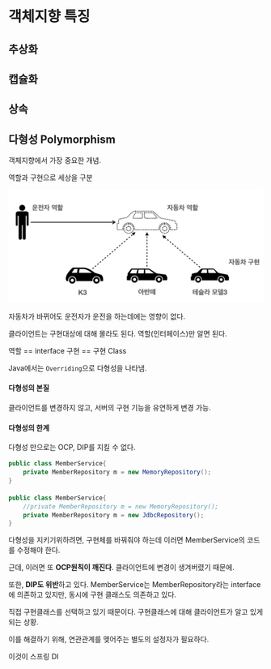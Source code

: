# 객체지향 특징

## 추상화

## 캡슐화

## 상속 

## 다형성 Polymorphism

객체지향에서 가장 중요한 개념.

역할과 구현으로 세상을 구분

![polymor](../../images/Java/polymor.png)

자동차가 바뀌어도 운전자가 운전을 하는데에는 영향이 없다.

클라이언트는 구현대상에 대해 몰라도 된다. 역할(인터페이스)만 알면 된다.

역할 == interface 
구현 == 구현 Class

Java에서는 `Overriding`으로 다형성을 나타냄.

#### 다형성의 본질
클라이언트를 변경하지 않고, 서버의 구현 기능을 유연하게 변경 가능.

#### 다형성의 한계
다형성 만으로는 OCP, DIP를 지킬 수 없다.

~~~java
public class MemberService{
    private MemberRepository m = new MemoryRepository();
}

public class MemberService{
    //private MemberRepository m = new MemoryRepository();
    private MemberRepository m = new JdbcRepository();
}
~~~
다형성을 지키기위하려면, 구현체를 바꿔줘야 하는데 이러면 MemberService의 코드를 수정해야 한다. 

근데, 이러면 또 **OCP원칙이 깨진다**. 클라이언트에 변경이 생겨버렸기 때문에.

또한, **DIP도 위반**하고 있다. MemberService는 MemberRepository라는 interface에 의존하고 있지만, 동시에 구현 클래스도 의존하고 있다. 

직접 구현클래스를 선택하고 있기 때문이다. 구현클래스에 대해 클라이언트가 알고 있게되는 상황. 

이를 해결하기 위해, 연관관계를 맺어주는 별도의 설정자가 필요하다.

이것이 스프링 DI
